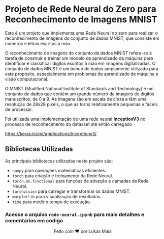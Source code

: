 # Projeto de Rede Neural do Zero para Reconhecimento de Imagens MNIST

Este é um projeto que implementa uma Rede Neural do zero para realizar o reconhecimento de imagens do conjunto de dados MNIST, que consiste em números e letras escritas à mão.

O reconhecimento de imagens do conjunto de dados MNIST refere-se à tarefa de construir e treinar um modelo de aprendizado de máquina para identificar e classificar dígitos escritos à mão em imagens digitalizadas. O conjunto de dados MNIST é um banco de dados amplamente utilizado para este propósito, especialmente em problemas de aprendizado de máquina e visão computacional.

O MNIST (Modified National Institute of Standards and Technology) é um conjunto de dados que contém um grande número de imagens de dígitos manuscritos, de 0 a 9. As imagens são em escala de cinza e têm uma resolução de 28x28 pixels, o que as torna relativamente pequenas e fáceis de processar.

Foi utilizada uma implementação de uma rede neural **inceptionV3** no processo de reconhecimento do datasset até então carregado

https://keras.io/api/applications/inceptionv3/


## Bibliotecas Utilizadas

As principais bibliotecas utilizadas neste projeto são:

- `numpy` para operações matemáticas eficientes.
- `torch` para criação e treinamento da Rede Neural.
- `torch.nn.functional` para funções de ativação e camadas da Rede Neural.
- `torchvision` para carregar e transformar os dados MNIST.
- `matplotlib` para visualização de resultados.
- `time` para medir o tempo de execução.

### Acesse o arquivo ```rede-neural.ipynb``` para mais detalhes e comentários em código

<p align="center">
  Feito com ❤️ por Lukas Maia
</p>